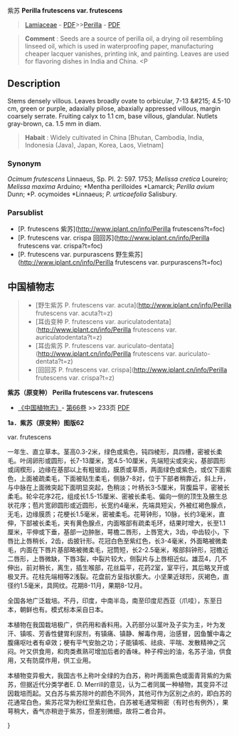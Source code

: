 紫苏 **Perilla frutescens var. frutescens**

> [Lamiaceae](http://www.iplant.cn/info/Lamiaceae?t=foc) - [PDF](http://www.iplant.cn/foc/pdf/Lamiaceae.pdf)>>[Perilla](http://www.iplant.cn/info/Perilla?t=foc) - [PDF](http://www.iplant.cn/foc/pdf/Perilla.pdf)

> **Comment** : 
> Seeds are a source of perilla oil, a drying oil resembling linseed oil, which is used in waterproofing paper, manufacturing cheaper lacquer vanishes, printing ink, and painting. Leaves are used for flavoring dishes in India and China. <P

## Description

Stems densely villous. Leaves broadly ovate to orbicular, 7-13 &amp;#215; 4.5-10 cm, green or purple, adaxially pilose, abaxially appressed villous, margin coarsely serrate. Fruiting calyx to 1.1 cm, base villous, glandular. Nutlets gray-brown, ca. 1.5 mm in diam.

> **Habait** : 
> Widely cultivated in China [Bhutan, Cambodia, India, Indonesia (Java), Japan, Korea, Laos, Vietnam]

### Synonym
*Ocimum frutescens* Linnaeus, Sp. Pl. 2: 597. 1753; *Melissa cretica* Loureiro; *Melissa maxima* Arduino; *Mentha perilloides *Lamarck; *Perilla avium* Dunn; *P. ocymoides *Linnaeus; *P. urticaefolia* Salisbury.


### Parsublist

* [P.  frutescens  紫苏](http://www.iplant.cn/info/Perilla frutescens?t=foc)
* [P.  frutescens var. crispa  回回苏](http://www.iplant.cn/info/Perilla frutescens var. crispa?t=foc)
* [P.  frutescens var. purpurascens  野生紫苏](http://www.iplant.cn/info/Perilla frutescens var. purpurascens?t=foc)

## 中国植物志

> * [野生紫苏  P.  frutescens var. acuta](http://www.iplant.cn/info/Perilla frutescens var. acuta?t=z)
> * [耳齿变种  P.  frutescens var. auriculatodentata](http://www.iplant.cn/info/Perilla frutescens var. auriculatodentata?t=z)
> * [耳齿紫苏  P.  frutescens var. auriculato-dentata](http://www.iplant.cn/info/Perilla frutescens var. auriculato-dentata?t=z)
> * [回回苏  P.  frutescens var. crispa](http://www.iplant.cn/info/Perilla frutescens var. crispa?t=z)

**紫苏（原变种） Perilla frutescens var. frutescens**

* [《中国植物志》](http://www.iplant.cn/frps)- [第66卷](http://www.iplant.cn/frps/vol/66) >> 233页 [PDF](http://www.iplant.cn/frps/pdf/66/233.pdf)

**1a．紫苏（原变种）图版62**

var. frutescens

一年生、直立草本。茎高0.3-2米，绿色或紫色，钝四棱形，具四槽，密被长柔毛。叶阔卵形或圆形，长7-13厘米，宽4.5-10厘米，先端短尖或突尖，基部圆形或阔楔形，边缘在基部以上有粗锯齿，膜质或草质，两面绿色或紫色，或仅下面紫色，上面被疏柔毛，下面被贴生柔毛，侧脉7-8对，位于下部者稍靠近，斜上升，与中脉在上面微突起下面明显突起，色稍淡；叶柄长3-5厘米，背腹扁平，密被长柔毛。轮伞花序2花，组成长1.5-15厘米、密被长柔毛、偏向一侧的顶生及腋生总状花序；苞片宽卵圆形或近圆形，长宽约4毫米，先端具短尖，外被红褐色腺点，无毛，边缘膜质；花梗长1.5毫米，密被柔毛。花萼钟形，10脉，长约3毫米，直伸，下部被长柔毛，夹有黄色腺点，内面喉部有疏柔毛环，结果时增大，长至1.1厘米，平伸或下垂，基部一边肿胀，萼檐二唇形，上唇宽大，3齿，中齿较小，下唇比上唇稍长，2齿，齿披针形。花冠白色至紫红色，长3-4毫米，外面略被微柔毛，内面在下唇片基部略被微柔毛，冠筒短，长2-2.5毫米，喉部斜钟形，冠檐近二唇形，上唇微缺，下唇3裂，中裂片较大，侧裂片与上唇相近似。雄蕊4，几不伸出，前对稍长，离生，插生喉部，花丝扁平，花药2室，室平行，其后略叉开或极叉开。花柱先端相等2浅裂。花盘前方呈指状膨大。小坚果近球形，灰褐色，直径约1.5毫米，具网纹。花期8-11月，果期8-12月。

全国各地广泛栽培。不丹，印度，中南半岛，南至印度尼西亚（爪哇），东至日本，朝鲜也有。模式标本采自日本。

本植物在我国栽培极广，供药用和香料用。入药部分以茎叶及子实为主，叶为发汗、镇咳、芳香性健胃利尿剂，有镇痛、镇静、解毒作用，治感冒，因鱼蟹中毒之腹痛呕吐者有卓效；梗有平气安胎之功；子能镇咳、祛痰、平喘、发散精神之沉闷。叶又供食用，和肉类煮熟可增加后者的香味。种子榨出的油，名苏子油，供食用，又有防腐作用，供工业用。

本植物变异极大，我国古书上称叶全绿的为白苏，称叶两面紫色或面青背紫的为紫苏，但据近代分类学者E. D. Merrill的意见，认为二者同属一种植物，其变异不过因栽培而起。又白苏与紫苏除叶的颜色不同外，其他可作为区别之点的，即白苏的花通常白色，紫苏花常为粉红至紫红色，白苏被毛通常稍密（有时也有例外），果萼稍大，香气亦稍逊于紫苏，但差别微细，故将二者合并。


}